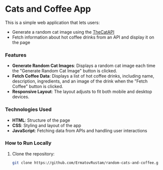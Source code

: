 # Cats and Coffee App

This is a simple web application that lets users:
- Generate a random cat image using the [TheCatAPI](https://thecatapi.com/)
- Fetch information about hot coffee drinks from an API and display it on the page

### Features
- **Generate Random Cat Images**: Displays a random cat image each time the "Generate Random Cat Image" button is clicked.
- **Fetch Coffee Data**: Displays a list of hot coffee drinks, including name, description, ingredients, and an image of the drink when the "Fetch Coffee" button is clicked.
- **Responsive Layout**: The layout adjusts to fit both mobile and desktop devices.

### Technologies Used
- **HTML**: Structure of the page
- **CSS**: Styling and layout of the app
- **JavaScript**: Fetching data from APIs and handling user interactions

### How to Run Locally

1. Clone the repository:
   ```bash
   git clone https://github.com/ErmatovRustam/random-cats-and-coffee.git
